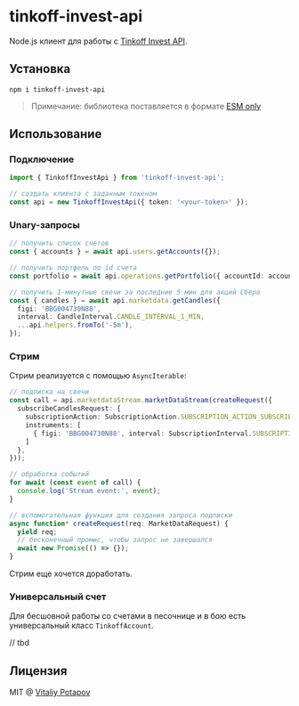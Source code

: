 # tinkoff-invest-api
Node.js клиент для работы с [Tinkoff Invest API](https://tinkoff.github.io/investAPI/).

## Установка
```
npm i tinkoff-invest-api
```
> Примечание: библиотека поставляется в формате [ESM only](https://gist.github.com/sindresorhus/a39789f98801d908bbc7ff3ecc99d99c)

## Использование
### Подключение
```ts
import { TinkoffInvestApi } from 'tinkoff-invest-api';

// создать клиента с заданным токеном
const api = new TinkoffInvestApi({ token: '<your-token>' });
```

### Unary-запросы
```ts
// получить список счетов
const { accounts } = await api.users.getAccounts({});

// получить портфель по id счета
const portfolio = await api.operations.getPortfolio({ accountId: accounts[0].id });

// получить 1-минутные свечи за последние 5 мин для акций Сбера
const { candles } = await api.marketdata.getCandles({
  figi: 'BBG004730N88',
  interval: CandleInterval.CANDLE_INTERVAL_1_MIN,
  ...api.helpers.fromTo('-5m'),
});
```



### Стрим
Стрим реализуется с помощью `AsyncIterable`:
```ts
// подписка на свечи
const call = api.marketdataStream.marketDataStream(createRequest({
  subscribeCandlesRequest: {
    subscriptionAction: SubscriptionAction.SUBSCRIPTION_ACTION_SUBSCRIBE,
    instruments: [
      { figi: 'BBG004730N88', interval: SubscriptionInterval.SUBSCRIPTION_INTERVAL_ONE_MINUTE }
    ]
  },
}));

// обработка событий
for await (const event of call) {
  console.log('Stream event:', event);
}

// вспомогательная функция для создания запроса подписки
async function* createRequest(req: MarketDataRequest) {
  yield req;
  // бесконечный промис, чтобы запрос не завершался
  await new Promise(() => {});
}
```
Стрим еще хочется доработать.

### Универсальный счет
Для бесшовной работы со счетами в песочнице и в бою есть универсальный класс `TinkoffAccount`.

// tbd

## Лицензия
MIT @ [Vitaliy Potapov](https://github.com/vitalets)
